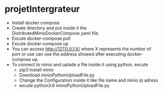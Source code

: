 # projetIntergrateur
- Install docker compose
- Create directory and put inside it the DistributedMinioDockerCompose.yaml file.
- Excute docker-compose pull
- Excute docker-compose up 
- You can access http://127.0.0.1:X/ where X represents the number of port or use can use the address showed after executing docker-compose up.
- To connect to minio and uplade a file inside it using python, excute 
   -  pip3 install minio
   -  Download minioPythonUploadFile.py
   -  Change the Configuration inside it like file name and minio ip adress
   -  excute python3.6 minioPythonUploadFile.py


